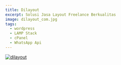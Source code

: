 ```yaml
---
title: Dilayout
excerpt: Solusi Jasa Layout Freelance Berkualitas
image: dilayout_com.jpg
tags:
  - wordpress
  - LAMP Stack
  - cPanel
  - WhatsApp Api
---
```


<a href="//dilayout.com"><img class="imgfull" alt="dilayout" title="dilayout" src="{{ site.baseurl }}/images/dilayout_com.jpg"></a>
